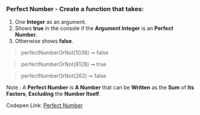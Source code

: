 ### Perfect Number - Create a function that takes: 

1. One **Integer** as an argument. 
1. Shows **true** in the console if the **Argument Integer** is an **Perfect Number**.
1. Otherwise shows **false**.

> perfectNumberOrNot(1036) ➞ false

> perfectNumberOrNot(8128) ➞ true

> perfectNumberOrNot(262) ➞ false

Note : A **Perfect Number** is **A Number** that can be **Written** as the **Sum** of **Its Factors**, **Excluding** the **Number Itself**.

Codepen Link: [Perfect Number](https://codepen.io/javascriptstudent/pen/dyPQXNb?editors=0012)